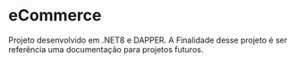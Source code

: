 # eCommerce
Projeto desenvolvido em .NET8 e DAPPER. A Finalidade desse projeto é ser referência uma documentação para projetos futuros.
